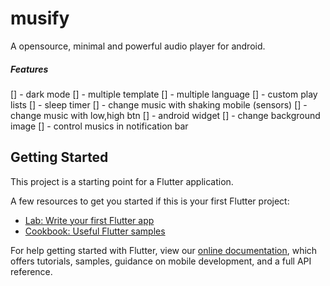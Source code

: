 # musify

A opensource, minimal and powerful audio player for android.


##### Features
[] - dark mode
[] - multiple template
[] - multiple language
[] - custom play lists
[] - sleep timer
[] - change music with shaking mobile (sensors)
[] - change music with low,high btn
[] - android widget
[] - change background image
[] - control musics in notification bar



## Getting Started

This project is a starting point for a Flutter application.

A few resources to get you started if this is your first Flutter project:

- [Lab: Write your first Flutter app](https://flutter.dev/docs/get-started/codelab)
- [Cookbook: Useful Flutter samples](https://flutter.dev/docs/cookbook)

For help getting started with Flutter, view our
[online documentation](https://flutter.dev/docs), which offers tutorials,
samples, guidance on mobile development, and a full API reference.
